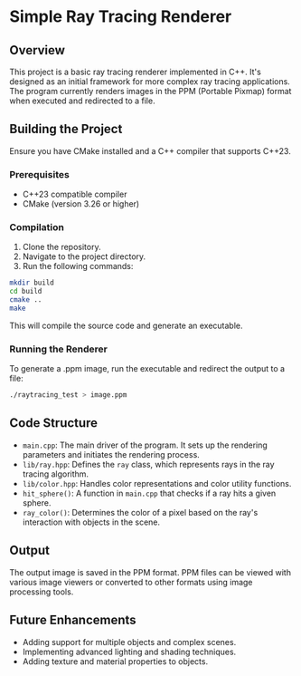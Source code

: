 
# Simple Ray Tracing Renderer

## Overview
This project is a basic ray tracing renderer implemented in C++. It's designed as an initial framework for more complex ray tracing applications. The program currently renders images in the PPM (Portable Pixmap) format when executed and redirected to a file.

## Building the Project
Ensure you have CMake installed and a C++ compiler that supports C++23.

### Prerequisites
- C++23 compatible compiler
- CMake (version 3.26 or higher)

### Compilation
1. Clone the repository.
2. Navigate to the project directory.
3. Run the following commands:

```bash
mkdir build
cd build
cmake ..
make
```

This will compile the source code and generate an executable.

### Running the Renderer
To generate a .ppm image, run the executable and redirect the output to a file:

```bash
./raytracing_test > image.ppm
```

## Code Structure
- `main.cpp`: The main driver of the program. It sets up the rendering parameters and initiates the rendering process.
- `lib/ray.hpp`: Defines the `ray` class, which represents rays in the ray tracing algorithm.
- `lib/color.hpp`: Handles color representations and color utility functions.
- `hit_sphere()`: A function in `main.cpp` that checks if a ray hits a given sphere.
- `ray_color()`: Determines the color of a pixel based on the ray's interaction with objects in the scene.

## Output
The output image is saved in the PPM format. PPM files can be viewed with various image viewers or converted to other formats using image processing tools.

## Future Enhancements
- Adding support for multiple objects and complex scenes.
- Implementing advanced lighting and shading techniques.
- Adding texture and material properties to objects.

